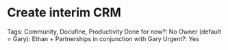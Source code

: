 # Create interim CRM

Tags: Community, Docufine, Productivity
Done for now?: No
Owner (default = Gary): Ethan + Partnerships in conjunction with Gary
Urgent?: Yes